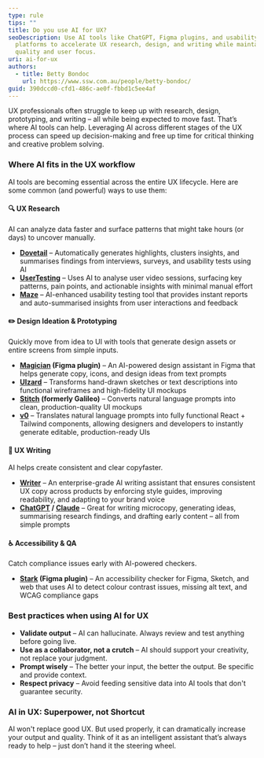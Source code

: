 ```yaml
---
type: rule
tips: ""
title: Do you use AI for UX?
seoDescription: Use AI tools like ChatGPT, Figma plugins, and usability testing
  platforms to accelerate UX research, design, and writing while maintaining
  quality and user focus.
uri: ai-for-ux
authors:
  - title: Betty Bondoc
    url: https://www.ssw.com.au/people/betty-bondoc/
guid: 390dccd0-cfd1-486c-ae0f-fbbd1c5ee4af
---
```

UX professionals often struggle to keep up with research, design, prototyping, and writing – all while being expected to move fast. That’s where AI tools can help. Leveraging AI across different stages of the UX process can speed up decision-making and free up time for critical thinking and creative problem solving.

<!--endintro-->

### Where AI fits in the UX workflow

AI tools are becoming essential across the entire UX lifecycle. Here are some common (and powerful) ways to use them:

#### 🔍 UX Research

AI can analyze data faster and surface patterns that might take hours (or days) to uncover manually.

* **[Dovetail](https://dovetail.com/)** – Automatically generates highlights, clusters insights, and summarises findings from interviews, surveys, and usability tests using AI
* **[UserTesting](https://www.usertesting.com/)** – Uses AI to analyse user video sessions, surfacing key patterns, pain points, and actionable insights with minimal manual effort
* **[Maze](https://maze.co/)** – AI-enhanced usability testing tool that provides instant reports and auto-summarised insights from user interactions and feedback

#### ✏️ Design Ideation & Prototyping

Quickly move from idea to UI with tools that generate design assets or entire screens from simple inputs.

* **[Magician](https://www.figma.com/community/plugin/1151890004010191690/magician) (Figma plugin)** – An AI-powered design assistant in Figma that helps generate copy, icons, and design ideas from text prompts
* **[UIzard](https://uizard.io/)** – Transforms hand-drawn sketches or text descriptions into functional wireframes and high-fidelity UI mockups
* **[Stitch](https://stitch.withgoogle.com/) (formerly Galileo)** – Converts natural language prompts into clean, production-quality UI mockups
* **[v0](https://v0.dev/)** – Translates natural language prompts into fully functional React + Tailwind components, allowing designers and developers to instantly generate editable, production-ready UIs

#### 📝 UX Writing

AI helps create consistent and clear copyfaster.

* **[Writer](https://writer.com/)** – An enterprise-grade AI writing assistant that ensures consistent UX copy across products by enforcing style guides, improving readability, and adapting to your brand voice
* **[ChatGPT](https://chatgpt.com/) / [Claude](https://claude.ai/)** – Great for writing microcopy, generating ideas, summarising research findings, and drafting early content – all from simple prompts

#### ♿ Accessibility & QA

Catch compliance issues early with AI-powered checkers.

* **[Stark](https://www.getstark.co/) (Figma plugin)** – An accessibility checker for Figma, Sketch, and web that uses AI to detect colour contrast issues, missing alt text, and WCAG compliance gaps

### Best practices when using AI for UX

* **Validate output** – AI can hallucinate. Always review and test anything before going live.
* **Use as a collaborator, not a crutch** – AI should support your creativity, not replace your judgment.
* **Prompt wisely** – The better your input, the better the output. Be specific and provide context.
* **Respect privacy** – Avoid feeding sensitive data into AI tools that don't guarantee security.

### AI in UX: Superpower, not Shortcut

AI won't replace good UX. But used properly, it can dramatically increase your output and quality. Think of it as an intelligent assistant that’s always ready to help – just don’t hand it the steering wheel.

